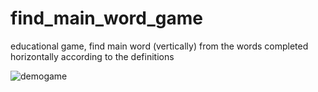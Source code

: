 # find_main_word_game
educational game, find main word (vertically) from the words completed horizontally according to the definitions 

![demogame](https://raw.githubusercontent.com/florincatalin/find_main_word_game/main/find%20main%20word.gif?raw=true)

